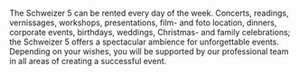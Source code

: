 The Schweizer 5 can be rented every day of the week. Concerts, readings, vernissages, workshops, presentations, film- and foto location, dinners, corporate events, birthdays, weddings, Christmas- and family celebrations; the Schweizer 5 offers a spectacular ambience for unforgettable events. Depending on your wishes, you will be supported by our professional team in all areas of creating a successful event.
